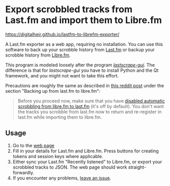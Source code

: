 # Export scrobbled tracks from Last.fm and import them to Libre.fm
https://digitalheir.github.io/lastfm-to-librefm-exporter/

A Last.fm exporter as a web app, requiring no installation. You can use this software to back up your scrobble history from [Last.fm](https://www.last.fm) or backup your scrobble history from [Libre.fm](https://libre.fm/).

This program is modeled loosely after the program _[lastscrape-gui](https://github.com/encukou/lastscrape-gui)_. The difference is that for _lastscrape-gui_ you have to install Python and the Qt framework, and you might not want to take this effort.

Precautions are roughly the same as described in [this reddit post](https://www.reddit.com/r/foobar2000/comments/3zaiy6/guide_to_librefm_scrobbling_lastfm_backup_to/) under the section "Backing up from last.fm to libre.fm":

> Before you proceed now, make sure that you have [disabled automatic scrobbling from libre.fm to last.fm](https://libre.fm/user-connections.php) (it's off by default). You don't want the tracks you scrobble from last.fm now to return and re-register in last.fm while importing them to libre.fm.

## Usage
1. Go to the [web page](https://digitalheir.github.io/lastfm-to-librefm-exporter/)
2. Fill in your details for Last.fm and Libre.fm. Press buttons for creating tokens and session keys where applicable.
3. Either sync your Last.fm "Recently listened" to Libre.fm, or export your scrobbled tracks to JSON. The web page should work straight-forwardly.
4. If you encounter any problems, [leave an issue](https://github.com/digitalheir/lastfm-to-librefm-exporter/issues/new).